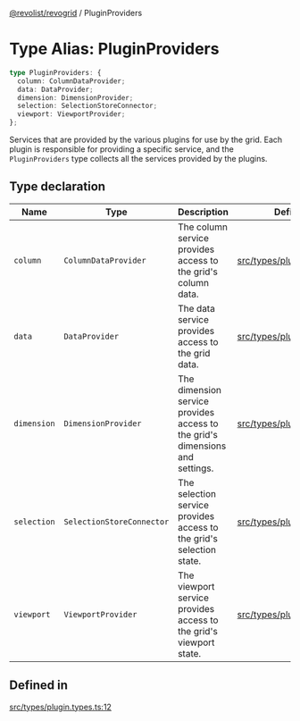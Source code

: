 [@revolist/revogrid](README.md) / PluginProviders

# Type Alias: PluginProviders

```ts
type PluginProviders: {
  column: ColumnDataProvider;
  data: DataProvider;
  dimension: DimensionProvider;
  selection: SelectionStoreConnector;
  viewport: ViewportProvider;
};
```

Services that are provided by the various plugins for use by the grid. Each plugin
is responsible for providing a specific service, and the `PluginProviders` type collects all the services provided
by the plugins.

## Type declaration

| Name | Type | Description | Defined in |
| ------ | ------ | ------ | ------ |
| `column` | `ColumnDataProvider` | The column service provides access to the grid's column data. | [src/types/plugin.types.ts:28](https://github.com/revolist/revogrid/blob/97bf2134af01be0f2e3e5ac6768e7a2e7070a947/src/types/plugin.types.ts#L28) |
| `data` | `DataProvider` | The data service provides access to the grid data. | [src/types/plugin.types.ts:16](https://github.com/revolist/revogrid/blob/97bf2134af01be0f2e3e5ac6768e7a2e7070a947/src/types/plugin.types.ts#L16) |
| `dimension` | `DimensionProvider` | The dimension service provides access to the grid's dimensions and settings. | [src/types/plugin.types.ts:20](https://github.com/revolist/revogrid/blob/97bf2134af01be0f2e3e5ac6768e7a2e7070a947/src/types/plugin.types.ts#L20) |
| `selection` | `SelectionStoreConnector` | The selection service provides access to the grid's selection state. | [src/types/plugin.types.ts:24](https://github.com/revolist/revogrid/blob/97bf2134af01be0f2e3e5ac6768e7a2e7070a947/src/types/plugin.types.ts#L24) |
| `viewport` | `ViewportProvider` | The viewport service provides access to the grid's viewport state. | [src/types/plugin.types.ts:32](https://github.com/revolist/revogrid/blob/97bf2134af01be0f2e3e5ac6768e7a2e7070a947/src/types/plugin.types.ts#L32) |

## Defined in

[src/types/plugin.types.ts:12](https://github.com/revolist/revogrid/blob/97bf2134af01be0f2e3e5ac6768e7a2e7070a947/src/types/plugin.types.ts#L12)
